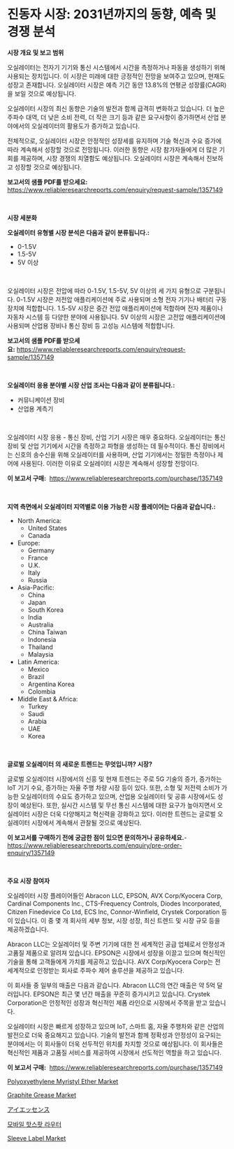 <p><h1>진동자 시장: 2031년까지의 동향, 예측 및 경쟁 분석</h1></p><p><strong>시장 개요 및 보고 범위</strong></p>
<p><p>오실레이터는 전자기 기기와 통신 시스템에서 시간을 측정하거나 파동을 생성하기 위해 사용되는 장치입니다. 이 시장은 미래에 대한 긍정적인 전망을 보여주고 있으며, 현재도 성장고 존재합니다. 오실레이터 시장은 예측 기간 동안 13.8%의 연평균 성장률(CAGR)을 보일 것으로 예상됩니다. </p><p>오실레이터 시장의 최신 동향은 기술의 발전과 함께 급격히 변화하고 있습니다. 더 높은 주파수 대역, 더 낮은 소비 전력, 더 작은 크기 등과 같은 요구사항이 증가하면서 산업 분야에서의 오실레이터의 활용도가 증가하고 있습니다.</p><p>전체적으로, 오실레이터 시장은 안정적인 성장세를 유지하며 기술 혁신과 수요 증가에 따라 계속해서 성장할 것으로 전망됩니다. 이러한 동향은 시장 참가자들에게 더 많은 기회를 제공하며, 시장 경쟁의 치열함도 예상됩니다. 오실레이터 시장은 계속해서 진보하고 성장할 것으로 예상됩니다.</p></p>
<p><strong>보고서의 샘플 PDF를 받으세요:</strong> <a href="https://www.reliableresearchreports.com/enquiry/request-sample/1357149">https://www.reliableresearchreports.com/enquiry/request-sample/1357149</a></p>
<p>&nbsp;</p>
<p><strong>시장 세분화</strong></p>
<p><strong>오실레이터 유형별 시장 분석은 다음과 같이 분류됩니다.:</strong></p>
<p><ul><li>0-1.5V</li><li>1.5-5V</li><li>5V 이상</li></ul></p>
<p>&nbsp;</p>
<p><p>오실레이터 시장은 전압에 따라 0-1.5V, 1.5-5V, 5V 이상의 세 가지 유형으로 구분됩니다. 0-1.5V 시장은 저전압 애플리케이션에 주로 사용되며 소형 전자 기기나 배터리 구동 장치에 적합합니다. 1.5-5V 시장은 중간 전압 애플리케이션에 적합하며 전자 제품이나 자동차 시스템 등 다양한 분야에 사용됩니다. 5V 이상의 시장은 고전압 애플리케이션에 사용되며 산업용 장비나 통신 장비 등 고성능 시스템에 적합합니다.</p></p>
<p><strong>보고서의 샘플 PDF를 받으세요:</strong>&nbsp;<a href="https://www.reliableresearchreports.com/enquiry/request-sample/1357149">https://www.reliableresearchreports.com/enquiry/request-sample/1357149</a></p>
<p>&nbsp;</p>
<p><strong> 오실레이터 응용 분야별 시장 산업 조사는 다음과 같이 분류됩니다.:</strong></p>
<p><ul><li>커뮤니케이션 장비</li><li>산업용 계측기</li></ul></p>
<p>&nbsp;</p>
<p><p>오실레이터 시장 응용 - 통신 장비, 산업 기기 시장은 매우 중요하다. 오실레이터는 통신 장비 및 산업 기기에서 시간을 측정하고 파형을 생성하는 데 필수적이다. 통신 장비에서는 신호의 송수신을 위해 오실레이터를 사용하며, 산업 기기에서는 정밀한 측정이나 제어에 사용된다. 이러한 이유로 오실레이터 시장은 계속해서 성장할 전망이다.</p></p>
<p><strong>이 보고서 구매:</strong>&nbsp; <a href="https://www.reliableresearchreports.com/purchase/1357149">https://www.reliableresearchreports.com/purchase/1357149</a></p>
<p>&nbsp;</p>
<p><strong>지역 측면에서 오실레이터 지역별로 이용 가능한 시장 플레이어는 다음과 같습니다.:</strong></p>
<p><ul>
    <li>
        North America:
        <ul>
            <li>United States</li>
            <li>Canada</li>
        </ul>
    </li>
    <li>
        Europe:
        <ul>
            <li>Germany</li>
            <li>France</li>
            <li>U.K.</li>
            <li>Italy</li>
            <li>Russia</li>
        </ul>
    </li>
    <li>
        Asia-Pacific:
        <ul>
            <li>China</li>
            <li>Japan</li>
            <li>South Korea</li>
            <li>India</li>
            <li>Australia</li>
            <li>China Taiwan</li>
            <li>Indonesia</li>
            <li>Thailand</li>
            <li>Malaysia</li>
        </ul>
    </li>
    <li>
        Latin America:
        <ul>
            <li>Mexico</li>
            <li>Brazil</li>
            <li>Argentina Korea</li>
            <li>Colombia</li>
        </ul>
    </li>
    <li>
        Middle East & Africa:
        <ul>
            <li>Turkey</li>
            <li>Saudi</li>
            <li>Arabia</li>
            <li>UAE</li>
            <li>Korea</li>
        </ul>
    </li>
    </ul></p>
<p>&nbsp;</p>
<p><strong>글로벌 오실레이터 의 새로운 트렌드는 무엇입니까? 시장?</strong></p>
<p><p>글로벌 오실레이터 시장에서의 신흥 및 현재 트렌드는 주로 5G 기술의 증가, 증가하는 IoT 기기 수요, 증가하는 자율 주행 차량 시장 등이 있다. 또한, 소형 및 저전력 소비가 가능한 오실레이터의 수요도 증가하고 있으며, 산업용 오실레이터 및 공휴 시장에서도 성장이 예상된다. 또한, 실시간 시스템 및 무선 통신 시스템에 대한 요구가 높아지면서 오실레이터 시장은 더욱 다양해지고 혁신력을 강화하고 있다. 이러한 트렌드는 글로벌 오실레이터 시장에서 계속해서 관찰될 것으로 예상된다.</p></p>
<p><strong>이 보고서를 구매하기 전에 궁금한 점이 있으면 문의하거나 공유하세요.</strong>- <a href="https://www.reliableresearchreports.com/enquiry/pre-order-enquiry/1357149">https://www.reliableresearchreports.com/enquiry/pre-order-enquiry/1357149</a></p>
<p>&nbsp;</p>
<p><strong>주요 시장 참여자</strong></p>
<p><p>오실레이터 시장 플레이어들인 Abracon LLC, EPSON, AVX Corp/Kyocera Corp, Cardinal Components Inc., CTS-Frequency Controls, Diodes Incorporated, Citizen Finedevice Co Ltd, ECS Inc, Connor-Winfield, Crystek Corporation 등이 있습니다. 이 중 몇 개 회사의 세부 정보, 시장 성장, 최신 트렌드 및 시장 규모 등을 제공하겠습니다.</p><p>Abracon LLC는 오실레이터 및 주변 기기에 대한 전 세계적인 공급 업체로서 안정성과 고품질 제품으로 알려져 있습니다. EPSON은 시장에서 성장을 이끌고 있으며 혁신적인 기술을 통해 고객들에게 가치를 제공하고 있습니다. AVX Corp/Kyocera Corp는 전 세계적으로 인정받는 회사로 주파수 제어 솔루션을 제공하고 있습니다.</p><p>이 회사들 중 일부의 매출은 다음과 같습니다. Abracon LLC의 연간 매출은 약 5억 달러입니다. EPSON은 최근 몇 년간 매출을 꾸준히 증가시키고 있습니다. Crystek Corporation은 안정적인 성장과 혁신적인 제품 라인으로 시장에서 주목을 받고 있습니다.</p><p>오실레이터 시장은 빠르게 성장하고 있으며 IoT, 스마트 홈, 자율 주행차와 같은 산업의 발전으로 더욱 중요해지고 있습니다. 기술의 발전과 함께 정확성과 안정성이 요구되는 분야에서는 이 회사들이 더욱 선두적인 위치를 차지할 것으로 예상됩니다. 이 회사들은 혁신적인 제품과 고품질 서비스를 제공하여 시장에서 선도적인 역할을 하고 있습니다.</p></p>
<p><strong>이 보고서 구매:</strong>&nbsp;&nbsp;<a href="https://www.reliableresearchreports.com/purchase/1357149">https://www.reliableresearchreports.com/purchase/1357149</a></p>
<p><p><a href="https://issuu.com/reportprime-2/docs/polyoxyethylene-myristyl-ether-market-size-2030.pp">Polyoxyethylene Myristyl Ether Market</a></p><p><a href="https://github.com/rahu1506/Market-Research-Report-List-3/blob/main/graphite-grease-market.md">Graphite Grease Market</a></p><p><a href="https://github.com/nxboeu02965442/Market-Research-Report-List-1/blob/main/3557662193902.md">アイエッセンス</a></p><p><a href="https://github.com/mpodehpw07370073/Market-Research-Report-List-1/blob/main/3016749193596.md">모바일 핫스팟 라우터</a></p><p><a href="https://github.com/FassouRP/Market-Research-Report-List-3/blob/main/sleeve-label-market.md">Sleeve Label Market</a></p></p>
